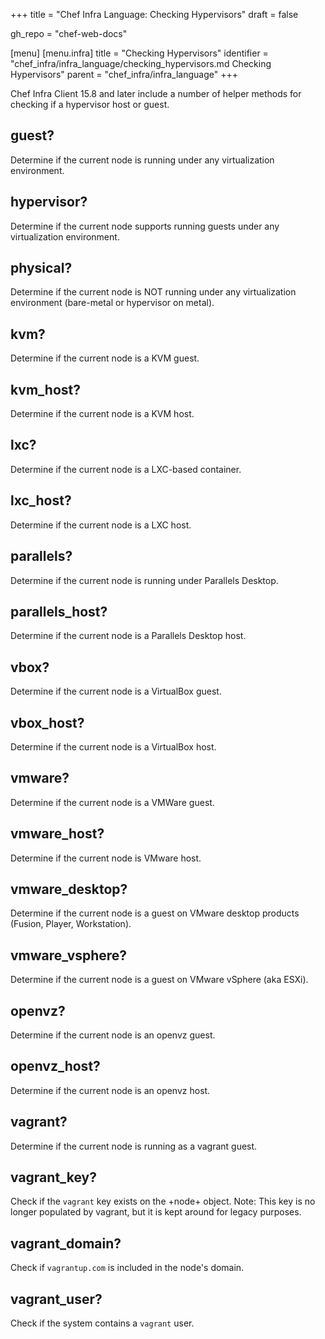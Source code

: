 +++
title = "Chef Infra Language: Checking Hypervisors"
draft = false

gh_repo = "chef-web-docs"

[menu]
  [menu.infra]
    title = "Checking Hypervisors"
    identifier = "chef_infra/infra_language/checking_hypervisors.md Checking Hypervisors"
    parent = "chef_infra/infra_language"
+++

Chef Infra Client 15.8 and later include a number of helper methods for checking if a hypervisor host or guest.

## guest?

Determine if the current node is running under any virtualization environment.

## hypervisor?

Determine if the current node supports running guests under any virtualization environment.

## physical?

Determine if the current node is NOT running under any virtualization environment (bare-metal or hypervisor on metal).

## kvm?

Determine if the current node is a KVM guest.

## kvm_host?

Determine if the current node is a KVM host.

## lxc?

Determine if the current node is a LXC-based container.

## lxc_host?

Determine if the current node is a LXC host.

## parallels?

Determine if the current node is running under Parallels Desktop.

## parallels_host?

Determine if the current node is a Parallels Desktop host.

## vbox?

Determine if the current node is a VirtualBox guest.

## vbox_host?

Determine if the current node is a VirtualBox host.

## vmware?

Determine if the current node is a VMWare guest.

## vmware_host?

Determine if the current node is VMware host.

## vmware_desktop?

Determine if the current node is a guest on VMware desktop products (Fusion, Player, Workstation).

## vmware_vsphere?

Determine if the current node is a guest on VMware vSphere (aka ESXi).

## openvz?

Determine if the current node is an openvz guest.

## openvz_host?

Determine if the current node is an openvz host.

## vagrant?

Determine if the current node is running as a vagrant guest.

## vagrant_key?

Check if the `vagrant` key exists on the +node+ object. Note: This key is no longer populated by vagrant, but it is kept around for legacy purposes.

## vagrant_domain?

Check if `vagrantup.com` is included in the node's domain.

## vagrant_user?

Check if the system contains a `vagrant` user.
